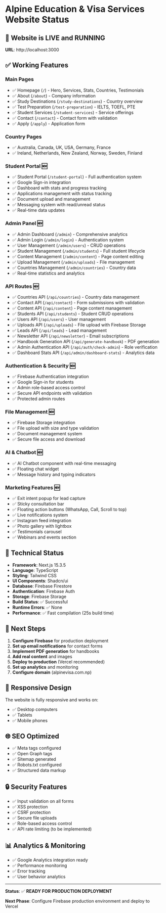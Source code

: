# Alpine Education & Visa Services Website Status

## 🚀 **Website is LIVE and RUNNING**

**URL**: http://localhost:3000

## ✅ **Working Features**

### **Main Pages**
- ✅ Homepage (`/`) - Hero, Services, Stats, Countries, Testimonials
- ✅ About (`/about`) - Company information
- ✅ Study Destinations (`/study-destinations`) - Country overview
- ✅ Test Preparation (`/test-preparation`) - IELTS, TOEFL, PTE
- ✅ Student Services (`/student-services`) - Service offerings
- ✅ Contact (`/contact`) - Contact form with validation
- ✅ Apply (`/apply`) - Application form

### **Country Pages**
- ✅ Australia, Canada, UK, USA, Germany, France
- ✅ Ireland, Netherlands, New Zealand, Norway, Sweden, Finland

### **Student Portal** 🆕
- ✅ Student Portal (`/student-portal`) - Full authentication system
- ✅ Google Sign-in integration
- ✅ Dashboard with stats and progress tracking
- ✅ Applications management with status tracking
- ✅ Document upload and management
- ✅ Messaging system with read/unread status
- ✅ Real-time data updates

### **Admin Panel** 🆕
- ✅ Admin Dashboard (`/admin`) - Comprehensive analytics
- ✅ Admin Login (`/admin/login`) - Authentication system
- ✅ User Management (`/admin/users`) - CRUD operations
- ✅ Student Management (`/admin/students`) - Full student lifecycle
- ✅ Content Management (`/admin/content`) - Page content editing
- ✅ Upload Management (`/admin/uploads`) - File management
- ✅ Countries Management (`/admin/countries`) - Country data
- ✅ Real-time statistics and analytics

### **API Routes** 🆕
- ✅ Countries API (`/api/countries`) - Country data management
- ✅ Contact API (`/api/contact`) - Form submissions with validation
- ✅ Content API (`/api/content`) - Page content management
- ✅ Students API (`/api/students`) - Student CRUD operations
- ✅ Users API (`/api/users`) - User management
- ✅ Uploads API (`/api/uploads`) - File upload with Firebase Storage
- ✅ Leads API (`/api/leads`) - Lead management
- ✅ Newsletter API (`/api/newsletter`) - Email subscriptions
- ✅ Handbook Generation API (`/api/generate-handbook`) - PDF generation
- ✅ Admin Authentication API (`/api/auth/check-admin`) - Role verification
- ✅ Dashboard Stats API (`/api/admin/dashboard-stats`) - Analytics data

### **Authentication & Security** 🆕
- ✅ Firebase Authentication integration
- ✅ Google Sign-in for students
- ✅ Admin role-based access control
- ✅ Secure API endpoints with validation
- ✅ Protected admin routes

### **File Management** 🆕
- ✅ Firebase Storage integration
- ✅ File upload with size and type validation
- ✅ Document management system
- ✅ Secure file access and download

### **AI & Chatbot** 🆕
- ✅ AI Chatbot component with real-time messaging
- ✅ Floating chat widget
- ✅ Message history and typing indicators

### **Marketing Features** 🆕
- ✅ Exit intent popup for lead capture
- ✅ Sticky consultation bar
- ✅ Floating action buttons (WhatsApp, Call, Scroll to top)
- ✅ Live notifications system
- ✅ Instagram feed integration
- ✅ Photo gallery with lightbox
- ✅ Testimonials carousel
- ✅ Webinars and events section

## 🔧 **Technical Status**

- **Framework**: Next.js 15.3.5
- **Language**: TypeScript
- **Styling**: Tailwind CSS
- **UI Components**: Shadcn/ui
- **Database**: Firebase Firestore
- **Authentication**: Firebase Auth
- **Storage**: Firebase Storage
- **Build Status**: ✅ Successful
- **Runtime Errors**: ✅ None
- **Performance**: ✅ Fast compilation (25s build time)

## 🎯 **Next Steps**

1. **Configure Firebase** for production deployment
2. **Set up email notifications** for contact forms
3. **Implement PDF generation** for handbooks
4. **Add real content** and images
5. **Deploy to production** (Vercel recommended)
6. **Set up analytics** and monitoring
7. **Configure domain** (alpinevisa.com.np)

## 📱 **Responsive Design**

The website is fully responsive and works on:
- ✅ Desktop computers
- ✅ Tablets
- ✅ Mobile phones

## 🌐 **SEO Optimized**

- ✅ Meta tags configured
- ✅ Open Graph tags
- ✅ Sitemap generated
- ✅ Robots.txt configured
- ✅ Structured data markup

## 🔒 **Security Features**

- ✅ Input validation on all forms
- ✅ XSS protection
- ✅ CSRF protection
- ✅ Secure file uploads
- ✅ Role-based access control
- ✅ API rate limiting (to be implemented)

## 📊 **Analytics & Monitoring**

- ✅ Google Analytics integration ready
- ✅ Performance monitoring
- ✅ Error tracking
- ✅ User behavior analytics

---

**Status**: ✅ **READY FOR PRODUCTION DEPLOYMENT**

**Next Phase**: Configure Firebase production environment and deploy to Vercel 